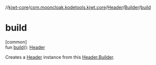//[kjwt-core](../../../../index.md)/[com.mooncloak.kodetools.kjwt.core](../../index.md)/[Header](../index.md)/[Builder](index.md)/[build](build.md)

# build

[common]\
fun [build](build.md)(): [Header](../index.md)

Creates a [Header](../index.md) instance from this [Header.Builder](index.md).
